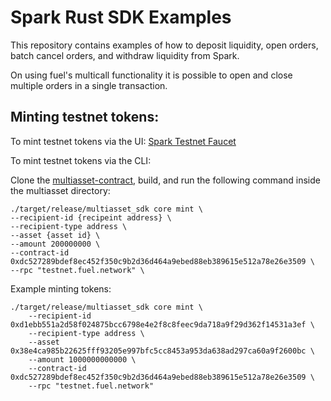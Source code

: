# Spark Rust SDK Examples

This repository contains examples of how to deposit liquidity, open orders, batch cancel orders, and withdraw liquidity from Spark. 

On using fuel's multicall functionality it is possible to open and close multiple orders in a single transaction.


## Minting testnet tokens:

To mint testnet tokens via the UI: [Spark Testnet Faucet](https://app.sprk.fi/#/faucet)

To mint testnet tokens via the CLI:

Clone the [multiasset-contract](https://github.com/compolabs/multiasset-contract), build, and run the following command inside the multiasset directory:
```
./target/release/multiasset_sdk core mint \
--recipient-id {recipeint address} \
--recipient-type address \
--asset {asset id} \ 
--amount 200000000 \
--contract-id 0xdc527289bdef8ec452f350c9b2d36d464a9ebed88eb389615e512a78e26e3509 \
--rpc "testnet.fuel.network" \
```

Example minting tokens: 
```
./target/release/multiasset_sdk core mint \
    --recipient-id 0xd1ebb551a2d58f024875bcc6798e4e2f8c8feec9da718a9f29d362f14531a3ef \
    --recipient-type address \
    --asset 0x38e4ca985b22625fff93205e997bfc5cc8453a953da638ad297ca60a9f2600bc \
    --amount 1000000000000 \
    --contract-id 0xdc527289bdef8ec452f350c9b2d36d464a9ebed88eb389615e512a78e26e3509 \
    --rpc "testnet.fuel.network"
```
